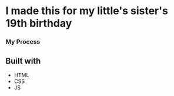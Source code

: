 # I made this for my little's sister's 19th birthday

### My Process

## Built with
- HTML
- CSS
- JS
